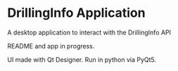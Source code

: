 # DrillingInfo Application
A desktop application to interact with the DrillingInfo API

README and app in progress. 

UI made with Qt Designer. Run in python via PyQt5.
